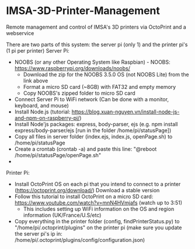 # IMSA-3D-Printer-Management
Remote management and control of IMSA's 3D printers via OctoPrint and a webservice

There are two parts of this system: the server pi (only 1) and the printer pi's (1 pi per printer)
Server Pi:

* NOOBS (or any other Operating System like Raspbian) - NOOBS: https://www.raspberrypi.org/downloads/noobs/
  - Download the zip for the NOOBS 3.5.0 OS (not NOOBS Lite) from the link above
  - Format a micro SD card (~8GB) with FAT32 and empty memory
  - Copy NOOBS's zipped folder to micro SD card
* Connect Server Pi to WiFi network (Can be done with a monitor, keyboard, and mouse)
* Install Node.js (tutorial: https://blog.xuan-nguyen.vn/install-node-js-and-npm-on-raspberry-pi/)
* Install Node'js packages: express, body-parser, ejs (e.g. npm install express/body-parser/ejs [run in the folder /home/pi/statusPage])
* Copy all files in server folder (index.ejs, index.js, openPage.sh) to /home/pi/statusPage
* Create a crontab (crontab -a) and paste this line: "@reboot /home/pi/statusPage/openPage.sh"
* 
Printer Pi:

* Install OctoPrint OS on each pi that you intend to connect to a printer (https://octoprint.org/download/) Download a stable version
* Follow this tutorial to install OctoPrint on a micro SD card: https://www.youtube.com/watch?v=mnN4HVmjafs (watch up to 3:51)
  - This includes setting up WiFi information on the OS and region information (UK/France/U.S/etc)
* Copy everything in the printer folder (config, findPrinterStatus.py) to "/home/pi/.octoprint/plugins" on the printer pi (make sure you update the server pi's ip in: /home/pi/.octoprint/plugins/config/configuration.json)

